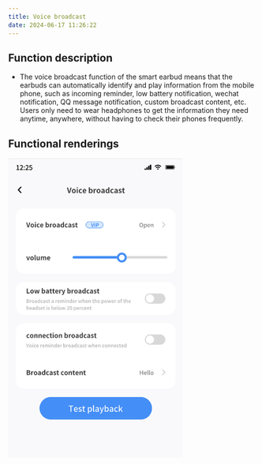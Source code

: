 ```yaml
---
title: Voice broadcast
date: 2024-06-17 11:26:22
---
```

## Function description
- The voice broadcast function of the smart earbud means that the earbuds can automatically identify and play information from the mobile phone, such as incoming reminder, low battery notification, wechat notification, QQ message notification, custom broadcast content, etc. Users only need to wear headphones to get the information they need anytime, anywhere, without having to check their phones frequently.

## Functional renderings
<img src="broadcast/img.png" width="70%" alt="">

